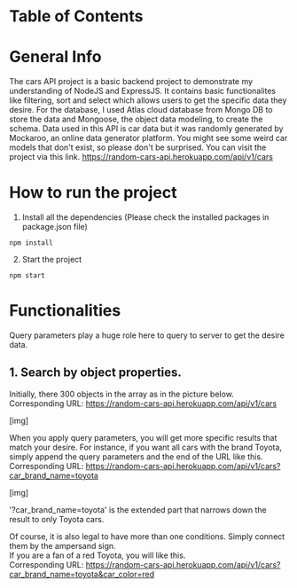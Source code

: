 # Table of Contents

# General Info
The cars API project is a basic backend project to demonstrate my understanding of NodeJS and ExpressJS. It contains basic functionalites like filtering, sort and select which allows
users to get the specific data they desire.
For the database, I used Atlas cloud database from Mongo DB to store the data and Mongoose, the object data modeling, to create the schema.
Data used in this API is car data but it was randomly generated by Mockaroo, an online data generator platform. You might see some weird car models that don't exist, so
please don't be surprised. 
You can visit the project via this link. https://random-cars-api.herokuapp.com/api/v1/cars

# How to run the project
1. Install all the dependencies (Please check the installed packages in package.json file)
```
npm install
```

2. Start the project
```
npm start
```

# Functionalities
Query parameters play a huge role here to query to server to get the desire data. 
## 1. Search by object properties.
Initially, there 300 objects in the array as in the picture below.</br>
Corresponding URL: https://random-cars-api.herokuapp.com/api/v1/cars

[img]

When you apply query parameters, you will get more specific results that match your desire. For instance, if you want all cars with the brand Toyota, simply append the query parameters and the end of the URL like this.</br>
Corresponding URL: https://random-cars-api.herokuapp.com/api/v1/cars?car_brand_name=toyota </br>

[img]

'?car_brand_name=toyota' is the extended part that narrows down the result to only Toyota cars. 

Of course, it is also legal to have more than one conditions. Simply connect them by the ampersand sign. </br>
If you are a fan of a red Toyota, you will like this.</br>
Corresponding URL: https://random-cars-api.herokuapp.com/api/v1/cars?car_brand_name=toyota&car_color=red



